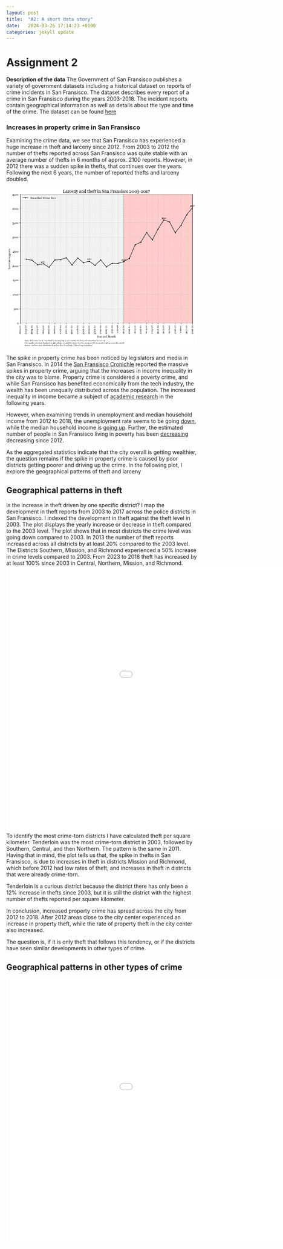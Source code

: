 ```yaml
---
layout: post
title:  "A2: A short data story"
date:   2024-03-26 17:14:23 +0100
categories: jekyll update
---
```


# Assignment 2

**Description of the data**
The Government of San Fransisco publishes a variety of government datasets including a historical dataset on reports of crime incidents in San Fransisco. The dataset describes every report of a crime in San Fransisco during the years 2003-2018. The incident reports contain geographical information as well as details about the type and time of the crime. The dataset can be found [here](https://data.sfgov.org/browse?category=Public+Safety)

### Increases in property crime in San Fransisco
Examining the crime data, we see that San Fransisco has experienced a huge increase in theft and larceny since 2012. From 2003 to 2012 the number of thefts reported across San Fransisco was quite stable with an average number of thefts in 6 months of approx. 2100 reports. However, in 2012 there was a sudden spike in thefts, that continues over the years. Following the next 6 years, the number of reported thefts and larceny doubled. 

![]( /docs/assets/Larceny_Theft_SF_2003_2017.png)

The spike in property crime has been noticed by legislators and media in San Fransisco. In 2014 the [San Fransisco Cronichle](https://www.latimes.com/local/crime/la-me-aa2-snapshot-sf-crime-20141120-story.html) reported the massive spikes in property crime, arguing that the increases in income inequality in the city was to blame. Property crime is considered a poverty crime, and while San Fransisco has benefited economically from the tech industry, the wealth has been unequally distributed across the population. The increased inequality in income became a subject of [academic research](https://siliconvalleyindicators.org/pdf/income-inequality-2015-06.pdf) in the following years. 

However, when examining trends in unemployment and median household income from 2012 to 2018, the unemployment rate seems to be going [down](https://fred.stlouisfed.org/series/CASANF0URN), while the median household income is [going up](https://fred.stlouisfed.org/series/MHICA06075A052NCEN). Further, the estimated number of people in San Fransisco living in poverty has been [decreasing](https://fred.stlouisfed.org/series/PEAACA06075A647NCEN) decreasing since 2012. 

As the aggregated statistics indicate that the city overall is getting wealthier, the question remains if the spike in property crime is caused by poor districts getting poorer and driving up the crime. In the following plot, I explore the geographical patterns of theft and larceny

## Geographical patterns in theft


Is the increase in theft driven by one specific district? I map the development in theft reports from 2003 to 2017 across the police districts in San Fransisco. I indexed the development in theft against the theft level in 2003. The plot displays the yearly increase or decrease in theft compared to the 2003 level. The plot shows that in most districts the crime level was going down compared to 2003. In 2013 the number of theft reports increased across all districts by at least 20% compared to the 2003 level. The Districts Southern, Mission, and Richmond experienced a 50% increase in crime levels compared to 2003. From 2023 to 2018 theft has increased by at least 100% since 2003 in Central, Northern, Mission, and Richmond. 
<embed type="text/html" src="/docs/assets/Thefts_sanfransisco_map_theft_increase_since_2003.html" width="1200" height="700"></embed>
To identify the most crime-torn districts I have calculated theft per square kilometer. Tenderloin was the most crime-torn district in 2003, followed by Southern, Central, and then Northern. The pattern is the same in 2011. Having that in mind, the plot tells us that, the spike in thefts in San Fransisco, is due to increases in theft in districts Mission and Richmond, which before 2012 had low rates of theft, and increases in theft in districts that were already crime-torn.   

Tenderloin is a curious district because the district there has only been a 12% increase in thefts since 2003, but it is still the district with the highest number of thefts reported per square kilometer. 

In conclusion, increased property crime has spread across the city from 2012 to 2018. After 2012 areas close to the city center experienced an increase in property theft, while the rate of property theft in the city center also increased. 

The question is, if it is only theft that follows this tendency, or if the districts have seen similar developments in other types of crime.

## Geographical patterns in other types of crime


<embed type="text/html" src="/docs/assets/Crime_district_year_interact.html" width="1200" height="700"></embed>
